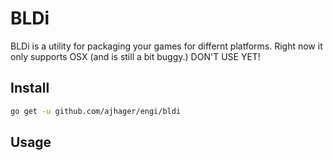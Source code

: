 # BLDi

BLDi is a utility for packaging your games for differnt platforms. Right now it only supports OSX (and is still a bit buggy.) DON'T USE YET!

## Install

```bash
go get -u github.com/ajhager/engi/bldi
```

## Usage
